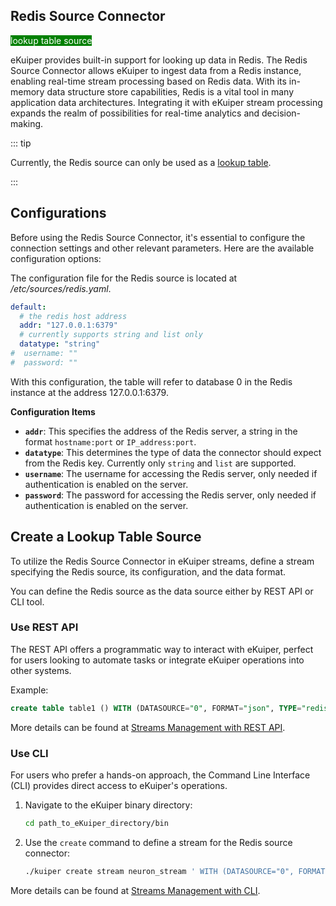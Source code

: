 ## Redis Source Connector

<span style="background:green;color:white">lookup table source</span>

eKuiper provides built-in support for looking up data in Redis. The Redis Source Connector allows eKuiper to ingest data from a Redis instance, enabling real-time stream processing based on Redis data. With its in-memory data structure store capabilities, Redis is a vital tool in many application data architectures. Integrating it with eKuiper stream processing expands the realm of possibilities for real-time analytics and decision-making.

::: tip

Currently, the Redis source can only be used as a [lookup table](../../tables/lookup.md).

:::

## Configurations

Before using the Redis Source Connector, it's essential to configure the connection settings and other relevant parameters. Here are the available configuration options:

The configuration file for the Redis source is located at */etc/sources/redis.yaml*.

```yaml
default:
  # the redis host address
  addr: "127.0.0.1:6379"
  # currently supports string and list only
  datatype: "string"
#  username: ""
#  password: ""
```

With this configuration, the table will refer to database 0 in the Redis instance at the address 127.0.0.1:6379.

**Configuration Items**

- **`addr`**: This specifies the address of the Redis server, a string in the format `hostname:port` or `IP_address:port`.
- **`datatype`**: This determines the type of data the connector should expect from the Redis key. Currently only `string` and `list` are supported.
- **`username`**: The username for accessing the Redis server, only needed if authentication is enabled on the server.
- **`password`**: The password for accessing the Redis server, only needed if authentication is enabled on the server.

## Create a Lookup Table Source

To utilize the Redis Source Connector in eKuiper streams, define a stream specifying the Redis source, its configuration, and the data format.

You can define the Redis source as the data source either by REST API or CLI tool.

### Use REST API

The REST API offers a programmatic way to interact with eKuiper, perfect for users looking to automate tasks or integrate eKuiper operations into other systems.

Example:

```sql
create table table1 () WITH (DATASOURCE="0", FORMAT="json", TYPE="redis", KIND="lookup");
```

More details can be found at [Streams Management with REST API](../../../api/restapi/streams.md).

### Use CLI

For users who prefer a hands-on approach, the Command Line Interface (CLI) provides direct access to eKuiper's operations.

1. Navigate to the eKuiper binary directory:

   ```bash
   cd path_to_eKuiper_directory/bin
   ```

2. Use the `create` command to define a stream for the Redis source connector:

   ```bash
   ./kuiper create stream neuron_stream ' WITH (DATASOURCE="0", FORMAT="json", TYPE="redis", KIND="lookup")'
   ```

More details can be found at [Streams Management with CLI](../../../api/cli/streams.md).

